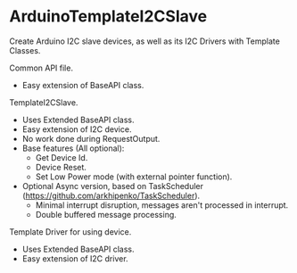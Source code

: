# ArduinoTemplateI2CSlave

Create Arduino I2C slave devices, as well as its I2C Drivers with Template Classes.

Common API file.
  - Easy extension of BaseAPI class.


TemplateI2CSlave.
  - Uses Extended BaseAPI class.
  - Easy extension of I2C device.
  - No work done during RequestOutput.
  - Base features (All optional):
    - Get Device Id.
    - Device Reset.
    - Set Low Power mode (with external pointer function).
  - Optional Async version, based on TaskScheduler (https://github.com/arkhipenko/TaskScheduler).
    - Minimal interrupt disruption, messages aren't processed in interrupt.
    - Double buffered message processing.


Template Driver for using device.
  - Uses Extended BaseAPI class.
  - Easy extension of I2C driver.

